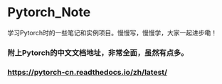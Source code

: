 # Pytorch_Note
学习Pytorch时的一些笔记和实例项目。慢慢写，慢慢学，大家一起进步嘞！
### 附上Pytorch的中文文档地址，非常全面，虽然有点多。
### https://pytorch-cn.readthedocs.io/zh/latest/
